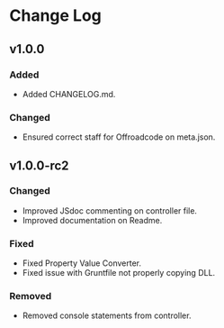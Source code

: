 # Change Log

## v1.0.0

### Added

* Added CHANGELOG.md.

### Changed

* Ensured correct staff for Offroadcode on meta.json.

## v1.0.0-rc2

### Changed

* Improved JSdoc commenting on controller file.
* Improved documentation on Readme.

### Fixed

* Fixed Property Value Converter.
* Fixed issue with Gruntfile not properly copying DLL.

### Removed

* Removed console statements from controller.
